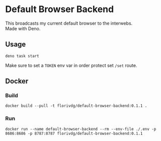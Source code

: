 # Default Browser Backend

This broadcasts my current default browser to the interwebs.  
Made with Deno.

## Usage

```shell
deno task start
```

Make sure to set a `TOKEN` env var in order protect set `/set` route.

## Docker

### Build

```shell
docker build --pull -t florivdg/default-browser-backend:0.1.1 .
```

### Run

```shell
docker run --name default-browser-backend --rm --env-file ./.env -p 8686:8686 -p 8787:8787 florivdg/default-browser-backend:0.1.1
```
